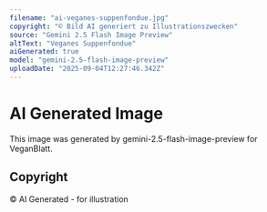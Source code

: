 ```yaml
---
filename: "ai-veganes-suppenfondue.jpg"
copyright: "© Bild AI generiert zu Illustrationszwecken"
source: "Gemini 2.5 Flash Image Preview"
altText: "Veganes Suppenfondue"
aiGenerated: true
model: "gemini-2.5-flash-image-preview"
uploadDate: "2025-09-04T12:27:46.342Z"
---
```


# AI Generated Image

This image was generated by gemini-2.5-flash-image-preview for VeganBlatt.

## Copyright
© AI Generated - for illustration
